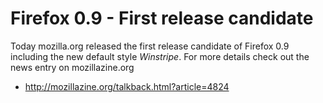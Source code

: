 # Firefox 0.9 - First release candidate

Today mozilla.org released the first release candidate of Firefox 0.9 including the new default style <em>Winstripe</em>. For more details check out the news entry on mozillazine.org

<ul><li><a href="http://mozillazine.org/talkback.html?article=4824">http://mozillazine.org/talkback.html?article=4824</a></li></ul>

